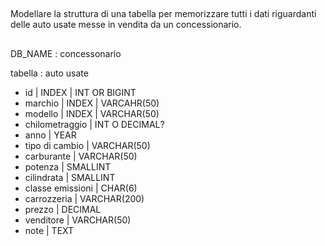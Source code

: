 ##
Modellare la struttura di una tabella per memorizzare tutti i dati riguardanti delle auto usate messe in vendita da un concessionario.
##

DB_NAME : concessonario

tabella : auto usate

- id | INDEX |  INT OR BIGINT
- marchio | INDEX | VARCAHR(50)
- modello | INDEX | VARCHAR(50)
- chilometraggio | INT O DECIMAL?
- anno | YEAR 
- tipo di cambio | VARCHAR(50)
- carburante | VARCHAR(50)
- potenza | SMALLINT
- cilindrata |  SMALLINT
- classe emissioni | CHAR(6)
- carrozzeria | VARCHAR(200)
- prezzo | DECIMAL
- venditore | VARCHAR(50)
- note | TEXT 